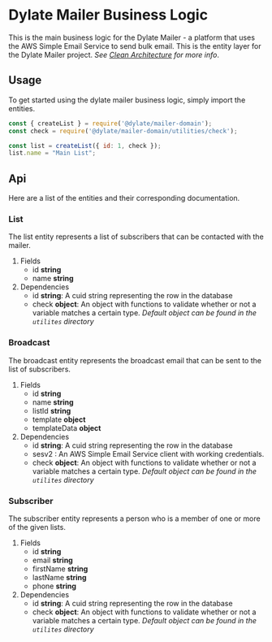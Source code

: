 # Dylate Mailer Business Logic

This is the main business logic for the Dylate Mailer - a platform that uses the AWS Simple Email Service to send bulk email. This is the entity layer for the Dylate Mailer project. *See [Clean Architecture](https://blog.cleancoder.com/uncle-bob/2012/08/13/the-clean-architecture.html) for more info*.

## Usage

To get started using the dylate mailer business logic, simply import the entities.

```js
const { createList } = require('@dylate/mailer-domain');
const check = require('@dylate/mailer-domain/utilities/check');

const list = createList({ id: 1, check });
list.name = "Main List";

```

## Api

Here are a list of the entities and their corresponding documentation.

### List

The list entity represents a list of subscribers that can be contacted with the mailer.

1. Fields
    - id **string**
    - name **string**
2. Dependencies
    - id **string**: A cuid string representing the row in the database
    - check **object**: An object with functions to validate whether or not a variable matches a certain type. *Default object can be found in the `utilites` directory*


### Broadcast

The broadcast entity represents the broadcast email that can be sent to the list of subscribers.

1. Fields
    - id **string**
    - name **string**
    - listId **string**
    - template **object**
    - templateData **object**
2. Dependencies
    - id **string**: A cuid string representing the row in the database
    - sesv2 <class>: An AWS Simple Email Service client with working credentials.
    - check **object**: An object with functions to validate whether or not a variable matches a certain type. *Default object can be found in the `utilites` directory*


### Subscriber

The subscriber entity represents a person who is a member of one or more of the given lists.

1. Fields
    - id **string**
    - email **string**
    - firstName **string**
    - lastName **string**
    - phone **string**
2. Dependencies
    - id **string**: A cuid string representing the row in the database
    - check **object**: An object with functions to validate whether or not a variable matches a certain type. *Default object can be found in the `utilites` directory*